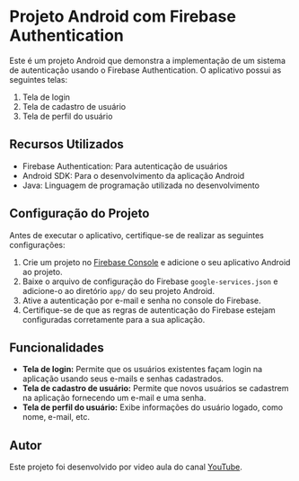# Projeto Android com Firebase Authentication

Este é um projeto Android que demonstra a implementação de um sistema de autenticação usando o Firebase Authentication. O aplicativo possui as seguintes telas:

1. Tela de login
2. Tela de cadastro de usuário
3. Tela de perfil do usuário

## Recursos Utilizados

- Firebase Authentication: Para autenticação de usuários
- Android SDK: Para o desenvolvimento da aplicação Android
- Java: Linguagem de programação utilizada no desenvolvimento

## Configuração do Projeto

Antes de executar o aplicativo, certifique-se de realizar as seguintes configurações:

1. Crie um projeto no [Firebase Console](https://console.firebase.google.com/) e adicione o seu aplicativo Android ao projeto.
2. Baixe o arquivo de configuração do Firebase `google-services.json` e adicione-o ao diretório `app/` do seu projeto Android.
3. Ative a autenticação por e-mail e senha no console do Firebase.
4. Certifique-se de que as regras de autenticação do Firebase estejam configuradas corretamente para a sua aplicação.

## Funcionalidades

- **Tela de login:** Permite que os usuários existentes façam login na aplicação usando seus e-mails e senhas cadastrados.
- **Tela de cadastro de usuário:** Permite que novos usuários se cadastrem na aplicação fornecendo um e-mail e uma senha.
- **Tela de perfil do usuário:** Exibe informações do usuário logado, como nome, e-mail, etc.

## Autor

Este projeto foi desenvolvido por video aula do canal [YouTube](https://www.youtube.com/@StackMobile).
